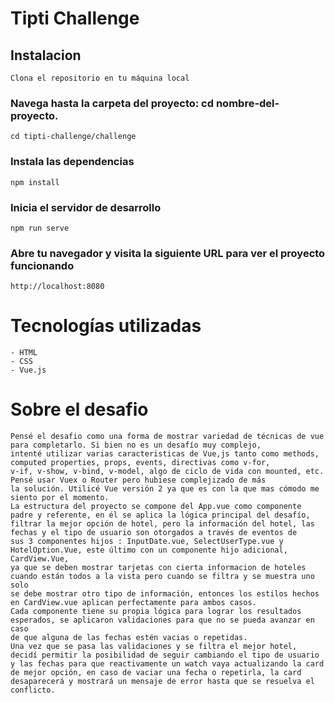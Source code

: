 # Tipti Challenge

## Instalacion
```
Clona el repositorio en tu máquina local
```

### Navega hasta la carpeta del proyecto: cd nombre-del-proyecto.
```
cd tipti-challenge/challenge
```

### Instala las dependencias
```
npm install
```

### Inicia el servidor de desarrollo
```
npm run serve
```

### Abre tu navegador y visita la siguiente URL para ver el proyecto funcionando
```
http://localhost:8080
```



# Tecnologías utilizadas
```
- HTML
- CSS
- Vue.js
```

# Sobre el desafio

```
Pensé el desafio como una forma de mostrar variedad de técnicas de vue para completarlo. Si bien no es un desafío muy complejo,
intenté utilizar varias caracteristicas de Vue,js tanto como methods, computed properties, props, events, directivas como v-for,
v-if, v-show, v-bind, v-model, algo de ciclo de vida con mounted, etc. Pensé usar Vuex o Router pero hubiese complejizado de más
la solución. Utilicé Vue versión 2 ya que es con la que mas cómodo me siento por el momento.
La estructura del proyecto se compone del App.vue como componente padre y referente, en él se aplica la lógica principal del desafío,
filtrar la mejor opción de hotel, pero la información del hotel, las fechas y el tipo de usuario son otorgados a través de eventos de
sus 3 componentes hijos : InputDate.vue, SelectUserType.vue y HotelOption.Vue, este último con un componente hijo adicional, CardView.Vue,
ya que se deben mostrar tarjetas con cierta informacion de hoteles cuando están todos a la vista pero cuando se filtra y se muestra uno solo
se debe mostrar otro tipo de información, entonces los estilos hechos en CardView.vue aplican perfectamente para ambos casos.
Cada componente tiene su propia lógica para lograr los resultados esperados, se aplicaron validaciones para que no se pueda avanzar en caso
de que alguna de las fechas estén vacias o repetidas. 
Una vez que se pasa las validaciones y se filtra el mejor hotel, decidí permitir la posibilidad de seguir cambiando el tipo de usuario
y las fechas para que reactivamente un watch vaya actualizando la card de mejor opción, en caso de vaciar una fecha o repetirla, la card
desaparecerá y mostrará un mensaje de error hasta que se resuelva el conflicto.

```